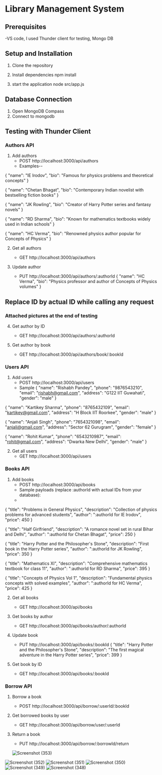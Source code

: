 # Library Management System



## Prerequisites
-VS code, I used Thunder client for testing, Mongo DB

## Setup and Installation

1. Clone the repository

2. Install dependencies
npm install

4. start the application
node src/app.js

## Database Connection

1. Open MongoDB Compass
2. Connect to mongodb
  

## Testing with Thunder Client

### Authors API

1. Add authors
   - POST http://localhost:3000/api/authors
   - Examples--
 
{
  "name": "IE Irodov",
  "bio": "Famous for physics problems and theoretical concepts"
}

{
  "name": "Chetan Bhagat",
  "bio": "Contemporary Indian novelist with bestselling fiction books"
}

{
  "name": "JK Rowling",
  "bio": "Creator of Harry Potter series and fantasy novels"
}

{
  "name": "RD Sharma",
  "bio": "Known for mathematics textbooks widely used in Indian schools"
}

{
  "name": "HC Verma",
  "bio": "Renowned physics author popular for Concepts of Physics"
}

2. Get all authors
   - GET http://localhost:3000/api/authors

3. Update author
   - PUT http://localhost:3000/api/authors/:authorId
{
  "name": "HC Verma",
  "bio": "Physics professor and author of Concepts of Physics volumes"
}


## Replace ID by actual ID while calling any request 
### Attached pictures at the end of testing

4. Get author by ID
   - GET http://localhost:3000/api/authors/:authorId

5. Get author by book
   - GET http://localhost:3000/api/authors/book/:bookId

### Users API

1. Add users
   - POST http://localhost:3000/api/users
   - Sample 
{
  "name": "Rishabh Pandey",
  "phone": "9876543210",
  "email": "rishabh@gmail.com",
  "address": "G122 IIT Guwahati",
  "gender": "male"
}

{
  "name": "Kartikey Sharma",
  "phone": "8765432109",
  "email": "kartikey@gmail.com",
  "address": "H Block IIT Roorkee",
  "gender": "male"
}

{
  "name": "Anjali Singh",
  "phone": "7654321098",
  "email": "anjali@gmail.com",
  "address": "Sector 62 Gurugram",
  "gender": "female"
}

{
  "name": "Rohit Kumar",
  "phone": "6543210987",
  "email": "rohit@gmail.com",
  "address": "Dwarka New Delhi",
  "gender": "male"
}

2. Get all users
   - GET http://localhost:3000/api/users

### Books API

1. Add books
   - POST http://localhost:3000/api/books
   - Sample payloads (replace :authorId with actual IDs from your database):
   - 
{
  "title": "Problems in General Physics",
  "description": "Collection of physics problems for advanced students",
  "author": ":authorId for IE Irodov",
  "price": 450
}

{
  "title": "Half Girlfriend",
  "description": "A romance novel set in rural Bihar and Delhi",
  "author": ":authorId for Chetan Bhagat",
  "price": 250
}

{
  "title": "Harry Potter and the Philosopher's Stone",
  "description": "First book in the Harry Potter series",
  "author": ":authorId for JK Rowling",
  "price": 350
}

{
  "title": "Mathematics XI",
  "description": "Comprehensive mathematics textbook for class 11",
  "author": ":authorId for RD Sharma",
  "price": 395
}

{
  "title": "Concepts of Physics Vol 1",
  "description": "Fundamental physics concepts with solved examples",
  "author": ":authorId for HC Verma",
  "price": 425
}

2. Get all books
   - GET http://localhost:3000/api/books

3. Get books by author
   - GET http://localhost:3000/api/books/author/:authorId

4. Update book
   - PUT http://localhost:3000/api/books/:bookId
{
  "title": "Harry Potter and the Philosopher's Stone",
  "description": "The first magical adventure in the Harry Potter series",
  "price": 399
}

5. Get book by ID
   - GET http://localhost:3000/api/books/:bookId



### Borrow API

1. Borrow a book
   - POST http://localhost:3000/api/borrow/:userId/:bookId

2. Get borrowed books by user
   - GET http://localhost:3000/api/borrow/user/:userId

3. Return a book
   - PUT http://localhost:3000/api/borrow/:borrowId/return
   




    ![Screenshot (353)](https://github.com/user-attachments/assets/b9102539-5596-42d5-bfe7-ccc4e1fc8674)

![Screenshot (352)](https://github.com/user-attachments/assets/7b993cdb-6f71-4b76-bd0e-96a3969f94d2)
![Screenshot (351)](https://github.com/user-attachments/assets/06d59760-2bb7-4133-8c8e-93c673842b19)
![Screenshot (350)](https://github.com/user-attachments/assets/8cab335e-8808-44af-90f4-5d2faf97ad60)
![Screenshot (349)](https://github.com/user-attachments/assets/00f83245-dc4c-4a15-acfd-928b071b7687)
![Screenshot (348)](https://github.com/user-attachments/assets/90cbf2f0-388c-42ba-8d51-c7c477284016)
